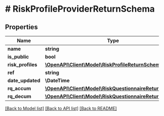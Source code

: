 # # RiskProfileProviderReturnSchema

## Properties

Name | Type | Description | Notes
------------ | ------------- | ------------- | -------------
**name** | **string** |  |
**is_public** | **bool** |  |
**risk_profiles** | [**\OpenAPI\Client\Model\RiskProfileReturnSchema[]**](RiskProfileReturnSchema.md) |  |
**ref** | **string** |  |
**date_updated** | **\DateTime** |  |
**rq_accum** | [**\OpenAPI\Client\Model\RiskQuestionnaireReturnSchema**](RiskQuestionnaireReturnSchema.md) |  | [optional]
**rq_decum** | [**\OpenAPI\Client\Model\RiskQuestionnaireReturnSchema**](RiskQuestionnaireReturnSchema.md) |  | [optional]

[[Back to Model list]](../../README.md#models) [[Back to API list]](../../README.md#endpoints) [[Back to README]](../../README.md)
